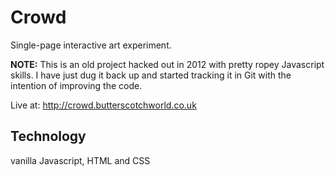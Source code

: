 
# Crowd

Single-page interactive art experiment. 

**NOTE:** This is an old project hacked out in 2012 with pretty ropey Javascript skills. I have just dug it back up and started tracking it in Git with the intention of improving the code.

Live at: http://crowd.butterscotchworld.co.uk

## Technology

vanilla Javascript, HTML and CSS
